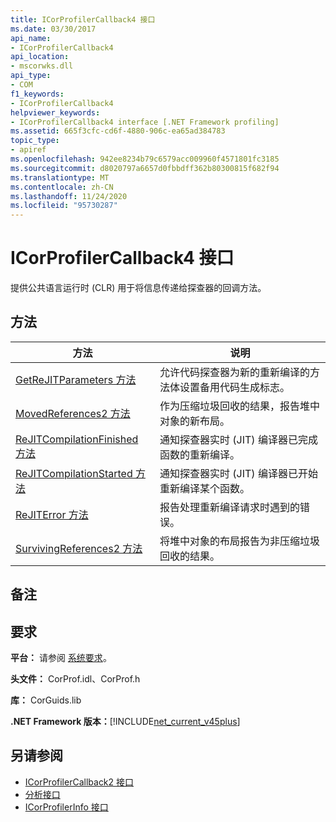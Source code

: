 ```yaml
---
title: ICorProfilerCallback4 接口
ms.date: 03/30/2017
api_name:
- ICorProfilerCallback4
api_location:
- mscorwks.dll
api_type:
- COM
f1_keywords:
- ICorProfilerCallback4
helpviewer_keywords:
- ICorProfilerCallback4 interface [.NET Framework profiling]
ms.assetid: 665f3cfc-cd6f-4880-906c-ea65ad384783
topic_type:
- apiref
ms.openlocfilehash: 942ee8234b79c6579acc009960f4571801fc3185
ms.sourcegitcommit: d8020797a6657d0fbbdff362b80300815f682f94
ms.translationtype: MT
ms.contentlocale: zh-CN
ms.lasthandoff: 11/24/2020
ms.locfileid: "95730287"
---
```

# <a name="icorprofilercallback4-interface"></a>ICorProfilerCallback4 接口

提供公共语言运行时 (CLR) 用于将信息传递给探查器的回调方法。  
  
## <a name="methods"></a>方法  
  
|方法|说明|  
|------------|-----------------|  
|[GetReJITParameters 方法](icorprofilercallback4-getrejitparameters-method.md)|允许代码探查器为新的重新编译的方法体设置备用代码生成标志。|  
|[MovedReferences2 方法](icorprofilercallback4-movedreferences2-method.md)|作为压缩垃圾回收的结果，报告堆中对象的新布局。|  
|[ReJITCompilationFinished 方法](icorprofilercallback4-rejitcompilationfinished-method.md)|通知探查器实时 (JIT) 编译器已完成函数的重新编译。|  
|[ReJITCompilationStarted 方法](icorprofilercallback4-rejitcompilationstarted-method.md)|通知探查器实时 (JIT) 编译器已开始重新编译某个函数。|  
|[ReJITError 方法](icorprofilercallback4-rejiterror-method.md)|报告处理重新编译请求时遇到的错误。|  
|[SurvivingReferences2 方法](icorprofilercallback4-survivingreferences2-method.md)|将堆中对象的布局报告为非压缩垃圾回收的结果。|  
  
## <a name="remarks"></a>备注  
  
## <a name="requirements"></a>要求  

 **平台：** 请参阅 [系统要求](../../get-started/system-requirements.md)。  
  
 **头文件：** CorProf.idl、CorProf.h  
  
 **库：** CorGuids.lib  
  
 **.NET Framework 版本：**[!INCLUDE[net_current_v45plus](../../../../includes/net-current-v45plus-md.md)]  
  
## <a name="see-also"></a>另请参阅

- [ICorProfilerCallback2 接口](icorprofilercallback2-interface.md)
- [分析接口](profiling-interfaces.md)
- [ICorProfilerInfo 接口](icorprofilerinfo-interface.md)
